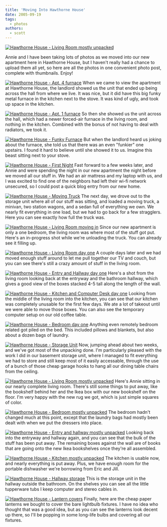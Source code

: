```yaml
---
title: 'Moving Into Hawthorne House'
date: 2005-09-19
tags:
  - photos
authors:
  - scott
---
```


[![Hawthorne House - Living Room mostly unpacked](/images/Portland-HawthorneBlvd/IMG_2906.jpg 'Photo Sharing')](/images/Portland-HawthorneBlvd/IMG_2906.jpg 'Photo Sharing')

Annie and I have been taking lots of photos as we moved into our new apartment here in Hawthorne House, but I haven't really had a chance to upload them all yet, so here are all the photos in one convenient photo post, complete with thumbnails. Enjoy!

[![Hawthorne House - Apt. 4 furnace](/images/Portland-HawthorneBlvd/IMG_2840.JPG 'Photo Sharing')](/images/Portland-HawthorneBlvd/IMG_2840.JPG 'Photo Sharing') When we came to view the apartment at Hawthorne House, the landlord showed us the unit that ended up being across the hall from where we live. It was nice, but it did have this big funky metal furnace in the kitchen next to the stove. It was kind of ugly, and took up space in the kitchen.

[![Hawthorne House - Apt. 1 furnace](/images/Portland-HawthorneBlvd/IMG_2853.JPG 'Photo Sharing')](/images/Portland-HawthorneBlvd/IMG_2853.JPG 'Photo Sharing') So then she showed us the unit across the hall, which had a newer forced-air furnace in the living room, and nothing in the kitchen. Combined with the bonus of not having to deal with radiators, we took it.

[![Hawthorne House - Funky Furnace](/images/Portland-HawthorneBlvd/IMG_2857.JPG 'Photo Sharing')](/images/Portland-HawthorneBlvd/IMG_2857.JPG 'Photo Sharing') But when the landlord heard us joking about the furnace, she told us that there was an even "funkier" one upstairs. I found it hard to believe until she showed it to us. Imagine this beast sitting next to your stove.

[![Hawthorne House - First Night](/images/Portland-HawthorneBlvd/IMG_2859.JPG 'Photo Sharing')](/images/Portland-HawthorneBlvd/IMG_2859.JPG 'Photo Sharing') Fast forward to a few weeks later, and Annie and were spending the night in our new apartment the night before we moved all our stuff in. We had an air mattress and my laptop with us, and I was excited to find one of the neighbors had left their wi-fi network unsecured, so I could post a quick blog entry from our new home.

[![Hawthorne House - Moving Truck](/images/Portland-HawthorneBlvd/IMG_2862.JPG 'Photo Sharing')](/images/Portland-HawthorneBlvd/IMG_2862.JPG 'Photo Sharing') The next day, we drove out to the storage unit where all of our stuff was sitting, and loaded a moving truck, a minivan, two station wagons, and a sedan full of everything we own. We nearly fit everything in one load, but we had to go back for a few stragglers. Here you can see exactly how full the truck was.

[![Hawthorne House - Living Room moving in](/images/Portland-HawthorneBlvd/IMG_2864.JPG 'Photo Sharing')](/images/Portland-HawthorneBlvd/IMG_2864.JPG 'Photo Sharing') Since our new apartment is only a one bedroom, the living room was where most of the stuff got put. Here's an in-progress shot while we're unloading the truck. You can already see it filling up.

[![Hawthorne House - Living Room day one](/images/Portland-HawthorneBlvd/IMG_2865.JPG 'Photo Sharing')](/images/Portland-HawthorneBlvd/IMG_2865.JPG 'Photo Sharing') A couple days later and we had moved enough stuff around to let me pull together our TV and couch, but you can see there's still a crazy amount of stuff in the living room.

[![Hawthorne House - Entry and Hallway day one](/images/Portland-HawthorneBlvd/IMG_2868.JPG 'Photo Sharing')](/images/Portland-HawthorneBlvd/IMG_2868.JPG 'Photo Sharing') Here's a shot from the living room looking back at the entryway and the bathroom hallway, which gives a good view of the boxes stacked 4-5 tall along the length of the wall.

[![Hawthorne House - Kitchen and Computer Desk day one](/images/Portland-HawthorneBlvd/IMG_2869.JPG 'Photo Sharing')](/images/Portland-HawthorneBlvd/IMG_2869.JPG 'Photo Sharing') Looking from the middle of the living room into the kitchen, you can see that our kitchen was completely unusable for the first few days. We ate a lot of takeout until we were able to move those boxes. You can also see the temporary computer setup on our old coffee table.

[![Hawthorne House - Bedroom day one](/images/Portland-HawthorneBlvd/IMG_2870.JPG 'Photo Sharing')](/images/Portland-HawthorneBlvd/IMG_2870.JPG 'Photo Sharing') Anything even remotely bedroom related got piled on the bed. This included pillows and blankets, but also about a dozen bags of laundry.

[![Hawthorne House - Storage Unit](/images/Portland-HawthorneBlvd/IMG_2902.jpg 'Photo Sharing')](/images/Portland-HawthorneBlvd/IMG_2902.jpg 'Photo Sharing') Now, jumping ahead about two weeks, and we've got most of the unpacking done. I'm particularly pleased with the work I did in our basement storage unit, where I managed to fit everything we had to store and still keep most of it easily accessable, through the use of a bunch of those cheap garage hooks to hang all our dining table chairs from the ceiling.

[![Hawthorne House - Living Room mostly unpacked](/images/Portland-HawthorneBlvd/IMG_2906.jpg 'Photo Sharing')](/images/Portland-HawthorneBlvd/IMG_2906.jpg 'Photo Sharing') Here's Annie sitting in our nearly complete living room. There's still some things to put away, like the bookshelf behind her and the Ikea box with our new bookshelf on the floor. I'm very happy with the new rug we got, which is just simple squares of color.

[![Hawthorne House - Bedroom mostly unpacked](/images/Portland-HawthorneBlvd/IMG_2909.jpg 'Photo Sharing')](/images/Portland-HawthorneBlvd/IMG_2909.jpg 'Photo Sharing') The bedroom hadn't changed much at this point, except that the laundry bags had mostly been dealt with when we put the dressers into place.

[![Hawthorne House - Entry and hallway mostly unpacked](/images/Portland-HawthorneBlvd/IMG_2910.jpg 'Photo Sharing')](/images/Portland-HawthorneBlvd/IMG_2910.jpg 'Photo Sharing') Looking back into the entryway and hallway again, and you can see that the bulk of the stuff has been put away. The remaining boxes against the wall are of books that are going onto the new Ikea bookshelves once they're all assembled.

[![Hawthorne House - Kitchen mostly unpacked](/images/Portland-HawthorneBlvd/IMG_2911.jpg 'Photo Sharing')](/images/Portland-HawthorneBlvd/IMG_2911.jpg 'Photo Sharing') The kitchen is usable now, and nearly everything is put away. Plus, we have enough room for the portable dishwasher we're borrowing from Eric and Jill.

[![Hawthorne House - Hallway storage](/images/Portland-HawthorneBlvd/IMG_2914.jpg 'Photo Sharing')](/images/Portland-HawthorneBlvd/IMG_2914.jpg 'Photo Sharing') This is the storage unit in the hallway outside the bathroom. On the shelves you can see all the little tupperware tubs I keep computer and stereo cables in.

[![Hawthorne House - Lantern covers](/images/Portland-HawthorneBlvd/IMG_2915.jpg 'Photo Sharing')](/images/Portland-HawthorneBlvd/IMG_2915.jpg 'Photo Sharing') Finally, here are the cheap paper lanterns we bought to cover the bare lightbulb fixtures. I have no idea who thought that was a good idea, but as you can see the lanterns look decent up there, so I'll be popping in some long-life bulbs and covering all our fixtures.
